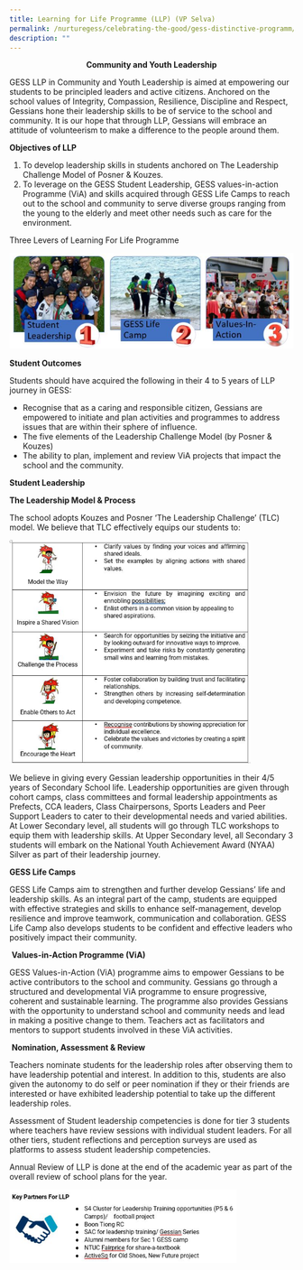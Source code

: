 ```yaml
---
title: Learning for Life Programme (LLP) (VP Selva)
permalink: /nurturegess/celebrating-the-good/gess-distinctive-programm/gess-learning-for-life-programme-llp/
description: ""
---
```

<p style="text-align:center;"><strong>Community and Youth Leadership</strong></p>

GESS LLP in Community and Youth Leadership is aimed at empowering our students to be principled leaders and active citizens. Anchored on the school values of Integrity, Compassion, Resilience, Discipline and Respect, Gessians hone their leadership skills to be of service to the school and community. It is our hope that through LLP, Gessians will embrace an attitude of volunteerism to make a difference to the people around them.

**Objectives of LLP**

1.  To develop leadership skills in students anchored on The Leadership Challenge Model of Posner & Kouzes.
2.  To leverage on the GESS Student Leadership, GESS values-in-action Programme (ViA) and skills acquired through GESS Life Camps to reach out to the school and community to serve diverse groups ranging from the young to the elderly and meet other needs such as care for the environment.

Three Levers of Learning For Life Programme

![Three Levers of Learning For Life Programme](/images/LLP.jpeg)

**Student Outcomes**

Students should have acquired the following in their 4 to 5 years of LLP journey in GESS:

*   Recognise that as a caring and responsible citizen, Gessians are empowered to initiate and plan activities and programmes to address issues that are within their sphere of influence.
*   The five elements of the Leadership Challenge Model (by Posner & Kouzes)
*   The ability to plan, implement and review ViA projects that impact the school and the community.

**Student Leadership**

**The Leadership Model & Process**

The school adopts Kouzes and Posner ‘The Leadership Challenge’ (TLC) model. We believe that TLC effectively equips our students to:

<style>  
img {  
  display: block;  
  margin-left: auto;  
  margin-right: auto;  
}  
</style>  
<body><img src="/images/LLP-1.jpeg" alt="The Leadership Model & Process" style="width:85%;">  
  
</body>

We believe in giving every Gessian leadership opportunities in their 4/5 years of Secondary School life. Leadership opportunities are given through cohort camps, class committees and formal leadership appointments as Prefects, CCA leaders, Class Chairpersons, Sports Leaders and Peer Support Leaders to cater to their developmental needs and varied abilities. At Lower Secondary level, all students will go through TLC workshops to equip them with leadership skills. At Upper Secondary level, all Secondary 3 students will embark on the National Youth Achievement Award (NYAA) Silver as part of their leadership journey.

**GESS Life Camps**

GESS Life Camps aim to strengthen and further develop Gessians’ life and leadership skills. As an integral part of the camp, students are equipped with effective strategies and skills to enhance self-management, develop resilience and improve teamwork, communication and collaboration. GESS Life Camp also develops students to be confident and effective leaders who positively impact their community.

 **Values-in-Action Programme (ViA)**

GESS Values-in-Action (ViA) programme aims to empower Gessians to be active contributors to the school and community. Gessians go through a structured and developmental ViA programme to ensure progressive, coherent and sustainable learning. The programme also provides Gessians with the opportunity to understand school and community needs and lead in making a positive change to them. Teachers act as facilitators and mentors to support students involved in these ViA activities.

 **Nomination, Assessment & Review**

Teachers nominate students for the leadership roles after observing them to have leadership potential and interest. In addition to this, students are also given the autonomy to do self or peer nomination if they or their friends are interested or have exhibited leadership potential to take up the different leadership roles.

Assessment of Student leadership competencies is done for tier 3 students where teachers have review sessions with individual student leaders. For all other tiers, student reflections and perception surveys are used as platforms to assess student leadership competencies.

Annual Review of LLP is done at the end of the academic year as part of the overall review of school plans for the year.

<style>  
img {  
  display: block;  
  margin-left: auto;  
  margin-right: auto;  
}  
</style>  
<body><img src="/images/LLP-2.jpeg" alt="Key Partners for Learning for Life Programme" style="width:80%;">  
  
</body>
